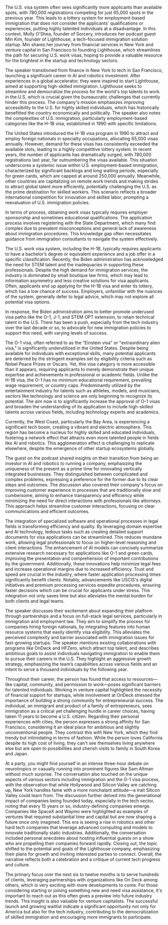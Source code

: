 The U.S. visa system often sees significantly more applicants than available spots, with 780,000 registrations competing for just 65,000 spots in the previous year. This leads to a lottery system for employment-based immigration that does not consider the applicants' qualifications or experiences, putting highly talented individuals at a disadvantage. In this context, Molly O'Shea, founder of Sorcery, introduces her podcast guest Min Kim, founder of Lighthouse, a tech-focused immigration solution startup. Min shares her journey from financial services in New York and venture capital in San Francisco to founding Lighthouse, which streamlines the path for securing U.S. work visas, hoping to provide a valuable resource for the brightest in the startup and technology sectors.

The speaker transitioned from finance in New York to tech in San Francisco, launching a significant career in AI and robotics investment. After experiences in a global accelerator, they were inspired to start Lighthouse, aimed at supporting high-skilled immigration. Lighthouse seeks to streamline and democratize the process for the world's top talents to work in the U.S, which is crucial given the bureaucratic challenges that currently hinder this process. The company's mission emphasizes improving accessibility to the U.S. for highly skilled individuals, which has historically benefitted the country economically and politically. The speaker also notes the complexities of U.S. immigration, particularly employment-based categories like the H-1B visa, established in 1990 with specific limitations.

The United States introduced the H-1B visa program in 1990 to attract and employ foreign nationals in specialty occupations, allocating 65,000 visas annually. However, demand for these visas has consistently exceeded the available slots, leading to a highly competitive lottery system. In recent years, the number of applicants has dramatically surged, with 780,000 registrations last year, far outnumbering the visas available. This situation underscores a systemic issue within U.S. employment-based immigration, characterized by significant backlogs and long waiting periods, especially for green cards, which are capped at around 250,000 annually. Meanwhile, other countries are capitalizing on remote work trends and making strides to attract global talent more efficiently, potentially challenging the U.S. as the prime destination for skilled workers. This scenario reflects a broader international competition for innovation and skilled labor, prompting a reevaluation of U.S. immigration policies.

In terms of process, obtaining work visas typically requires employer sponsorship and sometimes educational qualifications. The application process involves registering with the State Department, which many find complex due to prevalent misconceptions and general lack of awareness about immigration procedures. This knowledge gap often necessitates guidance from immigration consultants to navigate the system effectively.

The U.S. work visa system, including the H-1B, typically requires applicants to have a bachelor’s degree or equivalent experience and a job offer in a specific classification. Recently, the Biden administration has acknowledged the need for STEM talent and the inadequacies in supporting these professionals. Despite the high demand for immigration services, the industry is dominated by small boutique law firms, which may lead to information asymmetry and less creative solutions for visa applicants. Often, applicants end up applying for the H-1B visa and enter its lottery, which has a low chance of success. Employers, unfamiliar with the nuances of the system, generally defer to legal advice, which may not explore all potential visa options. 

In response, the Biden administration aims to better promote underused visa paths like the O-1, J-1, and STEM OPT extension, to retain technical talent in the U.S. There has been a push, especially from the tech industry over the last decade or so, to advocate for new immigration policies to support this need, with varying levels of success.

The O-1 visa, often referred to as the "Einstein visa" or "extraordinary alien visa," is significantly underutilized in the United States. Despite being available for individuals with exceptional skills, many potential applicants are deterred by the stringent examples set by eligibility criteria such as Nobel Peace Prizes or Oscars. Yet, this visa category is more accessible than it appears, requiring applicants to merely demonstrate their unique expertise and achievements in professional or academic fields. Unlike the H-1B visa, the O-1 has no minimum educational requirement, prevailing wage requirement, or country caps. Predominantly utilized by the entertainment industry for talents such as athletes, models, and musicians, sectors like technology and science are only beginning to recognize its potential. The aim now is to significantly increase the approval of O-1 visas and broaden the understanding of its application to include high-skilled talents across various fields, including technology experts and academics.

Currently, the West Coast, particularly the Bay Area, is experiencing a significant tech boom, creating a vibrant and electric atmosphere. This region has become a nucleus for highly skilled and educated individuals, fostering a network effect that attracts even more talented people in fields like AI and robotics. This agglomeration effect is challenging to replicate elsewhere, despite the emergence of other startup ecosystems globally.

The guest on the podcast shared insights on their transition from being an investor in AI and robotics to running a company, emphasizing the uniqueness of the present as a prime time for innovating vertically integrated businesses. They distinguished between complicated and complex problems, expressing a preference for the former due to its clear steps and outcomes. The discussion also covered their company's focus on improving customer experience in processes that are traditionally slow and cumbersome, aiming to enhance transparency and efficiency while minimizing the need for direct interactions with professionals like attorneys. This approach helps streamline customer interactions, focusing on clear communications and efficient outcomes.

The integration of specialized software and operational processes in legal fields is transforming efficiency and quality. By leveraging domain expertise and AI technology, tedious tasks such as creating detailed support documents for visa applications can be streamlined. This reduces mundane work, allowing legal professionals to focus on higher-level reasoning and client interactions. The enhancement of AI models can concisely summarize extensive research necessary for applications like O-1 and green cards, improving the presentation and comprehension of important contributions by the government. Additionally, these innovations help minimize legal fees and increase operational margins due to increased efficiency. Trust and speed are crucial in the industry, where faster application processing times significantly benefit clients. Notably, advancements like USCIS's digital initiatives and premium processing services expedite procedures, ensuring faster decisions which can be crucial for applicants under stress. This integration not only saves time but also alleviates the mental burden for both clients and legal teams.

The speaker discusses their excitement about expanding their platform through partnerships and a focus on full-stack legal services, particularly in immigration and employment law. They aim to simplify the process for companies hiring foreign nationals, by integrating features into human resource systems that easily identify visa eligibility. This alleviates the perceived complexity and barrier associated with immigration issues for fast-growing startups. The speaker mentions existing collaborations with programs like OnDeck and HFZero, which attract top talent, and describes ambitious goals to assist individuals navigating immigration to enable them to pursue their careers in the U.S. They highlight an aggressive growth strategy, emphasizing the team’s capabilities across various fields and an intent to serve a thousand individuals by the following year.

Throughout their career, the person has found that access to resources—like capital, community, and permission to work—poses significant barriers for talented individuals. Working in venture capital highlighted the necessity of financial support for startups, while involvement at OnDeck stressed the importance of building a strong community for entrepreneurial success. The individual, an immigrant and product of a family of entrepreneurs, sees immigration as a critical yet challenging hurdle in career choices, having taken 11 years to become a U.S. citizen. Regarding their personal experiences with cities, the person expresses a strong affinity for San Francisco, considering it an ideal place for ambitious and slightly unconventional people. They contrast this with New York, which they find trendy but intimidating in terms of fashion. While the person loves California despite its high cost of living, they can't see themselves living anywhere else but are open to possibilities and cherish visits to family in South Korea and Japan.

At a party, you might find yourself in an intense three-hour debate on neurotropics or casually running into prominent figures like Sam Altman without much surprise. The conversation also touched on the unique aspects of various sectors including immigration and the O-1 visa process, with the observation that while Hollywood and Silicon Valley are catching up, New York handles fame with a more nonchalant attitude—a trait Silicon Valley could learn from. The discussion further delved into the generational impact of companies being founded today, especially in the tech sector, noting that every 15 years or so, industry-defining companies emerge. Companies like SpaceX and Waymo were highlighted as examples of ventures that required substantial time and capital but are now shaping a future once only imagined. This era is seeing a rise in robotics and other hard tech companies that leverage advanced computing and models to innovate traditionally static industries. Additionally, the conversation included personal anecdotes about hosting influential guests on a show who are propelling their companies forward rapidly. Closing out, the topic shifted to the potential and goals of the Lighthouse company, emphasizing their plans for growth and inviting interested parties to connect. Overall, the narrative reflects both a celebration and a critique of current tech progress and culture.

The primary focus over the next six to twelve months is to serve hundreds of clients, leveraging partnerships with organizations like On Deck among others, which is very exciting with more developments to come. For those considering starting or joining something new and need visa assistance, it's important to reach out as this often gives a preview into future industry trends. This insight is also valuable for venture capitalists. The successful launch and growing waitlist indicate a significant opportunity not only for America but also for the tech industry, contributing to the democratization of skilled immigration and encouraging more immigrants to participate.
